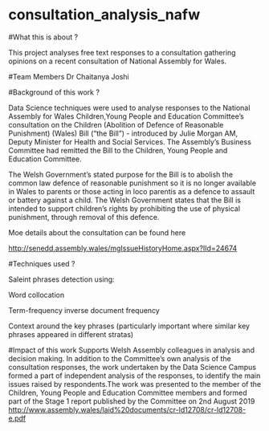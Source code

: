 # consultation_analysis_nafw
#What this is about ?

This project analyses free text responses to a consultation gathering opinions on a recent consultation 
of National Assembly for Wales.

#Team Members
Dr Chaitanya Joshi 

#Background of this work ?

Data Science techniques were used to analyse responses to the National Assembly for 
Wales Children,Young People and Education Committee’s consultation on the Children (Abolition 
of Defence of Reasonable Punishment) (Wales) Bill (“the Bill”) - introduced by Julie 
Morgan AM, Deputy Minister for Health and Social Services. The Assembly’s Business Committee
had remitted the Bill to the Children, Young People and Education Committee.


The Welsh Government’s stated purpose for the Bill is to abolish the common law defence
of reasonable punishment so it is no longer available in Wales to parents or those acting
in loco parentis as a defence to assault or battery against a child. The Welsh Government
states that the Bill is intended to support children’s rights by prohibiting the use of
physical punishment, through removal of this defence.


Moe details about the consultation can be found here

http://senedd.assembly.wales/mgIssueHistoryHome.aspx?IId=24674

#Techniques used ?

Saleint phrases detection using:

Word collocation

Term-frequency inverse document frequency

Context around the key phrases (particularly important where similar key phrases appeared in different stratas)

#Impact of this work
Supports Welsh Assembly colleagues in analysis and decision making. 
In addition to the Committee’s own analysis of the consultation responses, the work 
undertaken by the Data Science Campus formed a part of independent analysis of the 
responses, to identify the main issues raised by respondents.The work was presented to
the member of the  Children, Young People and Education Committee members and formed 
part of the Stage 1 report published by the Committee on 2nd August 2019 
http://www.assembly.wales/laid%20documents/cr-ld12708/cr-ld12708-e.pdf







